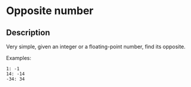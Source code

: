 # Opposite number
## Description
Very simple, given an integer or a floating-point number, find its opposite.

Examples:
```
1: -1
14: -14
-34: 34
```

